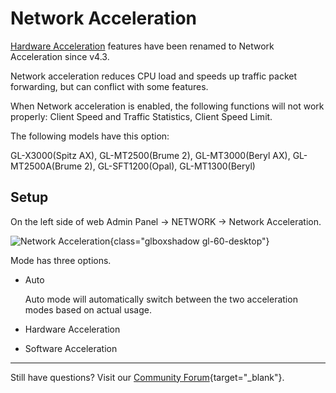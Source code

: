 # Network Acceleration

[Hardware Acceleration](../hardware_acceleration) features have been renamed to Network Acceleration since v4.3.

Network acceleration reduces CPU load and speeds up traffic packet forwarding, but can conflict with some features.

When Network acceleration is enabled, the following functions will not work properly: Client Speed and Traffic Statistics, Client Speed Limit.

The following models have this option:

GL-X3000(Spitz AX), GL-MT2500(Brume 2), GL-MT3000(Beryl AX), GL-MT2500A(Brume 2), GL-SFT1200(Opal), GL-MT1300(Beryl)

## Setup

On the left side of web Admin Panel -> NETWORK -> Network Acceleration.

![Network Acceleration](https://static.gl-inet.com/docs/en/4/tutorials/network_acceleration/network_acceleration.png){class="glboxshadow gl-60-desktop"}

Mode has three options.

- Auto
    
    Auto mode will automatically switch between the two acceleration modes based on actual usage.

- Hardware Acceleration

- Software Acceleration

---

Still have questions? Visit our [Community Forum](https://forum.gl-inet.com){target="_blank"}.
